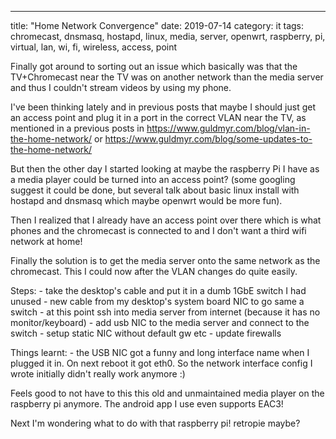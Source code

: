 ---
title: "Home Network Convergence"
date: 2019-07-14
category: it
tags: chromecast, dnsmasq, hostapd, linux, media, server, openwrt, raspberry, pi, virtual, lan, wi, fi, wireless, access, point

Finally got around to sorting out an issue which basically was that the TV+Chromecast near the TV was on another network than the media server and thus I couldn't stream videos by using my phone.

I've been thinking lately and in previous posts that maybe I should just get an access point and plug it in a port in the correct VLAN near the TV, as mentioned in a previous posts in https://www.guldmyr.com/blog/vlan-in-the-home-network/ or https://www.guldmyr.com/blog/some-updates-to-the-home-network/

But then the other day I started looking at maybe the raspberry Pi I have as a media player could be turned into an access point? (some googling suggest it could be done, but several talk about basic linux install with hostapd and dnsmasq which maybe openwrt would be more fun).

Then I realized that I already have an access point over there which is what phones and the chromecast is connected to and I don't want a third wifi network at home!

Finally the solution is to get the media server onto the same network as the chromecast. This I could now after the VLAN changes do quite easily.

Steps: - take the desktop's cable and put it in a dumb 1GbE switch I had unused - new cable from my desktop's system board NIC to go same a switch - at this point ssh into media server from internet (because it has no monitor/keyboard) - add usb NIC to the media server and connect to the switch - setup static NIC without default gw etc - update firewalls

Things learnt: - the USB NIC got a funny and long interface name when I plugged it in. On next reboot it got eth0. So the network interface config I wrote initially didn't really work anymore :)

Feels good to not have to this this old and unmaintained media player on the raspberry pi anymore. The android app I use even supports EAC3!

Next I'm wondering what to do with that raspberry pi! retropie maybe?
